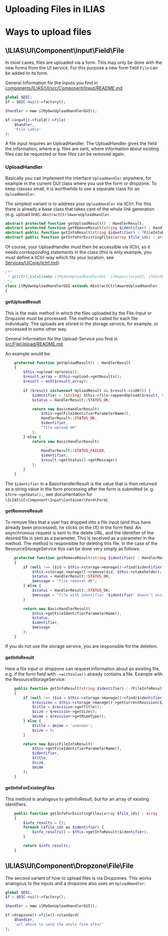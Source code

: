 Uploading Files in ILIAS
========================

# Ways to upload files
## \ILIAS\UI\Component\Input\Field\File
In most cases, files are uploaded via a form. This may only be done with the new forms from the UI service. For this purpose a new form field `File` can be added to its form.

General Information for the Inputs you find in [components/ILIAS/UI/src/Component/Input/README.md](../../components/ILIAS/UI/src/Component/Input/README.md)

```php
global $DIC;
$f = $DIC->ui()->factory();

$handler = new ilMyOwnUploadHandlerGUI();

$f->input()->field()->file(
    $handler,
    'File Lable'
);

``` 
A file input requires an UploadHandler. The UploadHandler gives the field the information, where e.g. files are sent, where information about existing files can be requested or how files can be removed again:

### UploadHandler
Basically you can implement the interface `UploadHandler` anywhere, for example in the current GUI class where you use the form or dropzone. To keep classes small, it is worthwhile to use a separate class for an `UploadHandler`.

The simplest variant is to address your `UploadHandler` via ilCtrl. For this there is already a base class that takes care of the whole link generation (e.g. upload link): `AbstractCtrlAwareUploadHandler`.

```php
abstract protected function getUploadResult() : HandlerResult;
abstract protected function getRemoveResult(string $identifier) : HandlerResult;
abstract public function getInfoResult(string $identifier) : ?FileInfoResult;
abstract public function getInfoForExistingFiles(array $file_ids) : array;
```
Of course, your UploadHandler must then be accessible via ilCtrl, so it needs corresponding statements in the class (this is only example, you must define a ilCtrl-way which fits your location, see [Services/UICore/ilctrl.md](../../Services/UICore/ilctrl.md)):

```php
/**
 * @ilCtrl_isCalledBy ilMyOwnUploadHandlerGUI: ilRepositoryGUI, ilDashboardGUI
 */
class ilMyOwnUploadHandlerGUI extends AbstractCtrlAwareUploadHandler
{ 
```

#### getUploadResult
This is the main method in which the files uploaded by the File-Input or Dropzone must be processed. The method is called for each file individually. The uploads are stored in the storage service, for example, or processed in some other way. 

General Information for the Upload-Service you find in [src/FileUpload/README.md](../../src/FileUpload/README.md) 

An example would be:

```php
    protected function getUploadResult() : HandlerResult
    {
        $this->upload->process(); 
        $result_array = $this->upload->getResults();
        $result = end($result_array);
        
        if ($result instanceof UploadResult && $result->isOK()) {
            $identifier = (string) $this->file->appendUpload($result, $this->file->getTitle());
            $status = HandlerResult::STATUS_OK;

            return new BasicHandlerResult(
                $this->getFileIdentifierParameterName(),
                HandlerResult::STATUS_OK,
                $identifier,
                "file upload OK"
            );
        } else {
            return new BasicHandlerResult(
                '',
                HandlerResult::STATUS_FAILED,
                $identifier,
                $result->getStatus()->getMessage()
            );
        }
    }
```
The `$identifier` in a BasicHandlerResult is the value that is then returned as a string value in the form processing after the form is submitted (e. g. `$form->getData();`, see documentation for `\ILIAS\UI\Component\Input\Container\Form\Form`).

#### getRemoveResult
To remove files that a user has dropped into a file input (and thus have already been processed), he clicks on the (X) in the form field. An asynchronous request is sent to the delete URL, and the identifier of the desired file is sent as a parameter. This is received as a parameter in the method. The method is responsible for deleting this file. In the case of the ResourceStorageService this can be done very simply as follows:

```php
    protected function getRemoveResult(string $identifier) : HandlerResult
    {
        if (null !== ($id = $this->storage->manage()->find($identifier))) {
            $this->storage->manage()->remove($id, $this->stakeholder);
            $status = HandlerResult::STATUS_OK;
            $message = "file removal OK";
        } else {
            $status = HandlerResult::STATUS_OK;
            $message = "file with identifier '$identifier' doesn't exist, nothing to do.";
        }

        return new BasicHandlerResult(
            $this->getFileIdentifierParameterName(), 
            $status, 
            $identifier, 
            $message
        );
    } 
```
If you do not use the storage service, you are responsible for the deletion.

#### getInfoResult
Here a file input or dropzone can request information about an existing file, e.g. if the form field with `->withValue()` already contains a file. Example with the ResourceStorageService:

```php
    public function getInfoResult(string $identifier) : ?FileInfoResult
    {
        if (null !== ($id = $this->storage->manage()->find($identifier))) {
            $revision = $this->storage->manage()->getCurrentRevision($id)->getInformation();
            $title = $revision->getTitle();
            $size = $revision->getSize();
            $mime = $revision->getMimeType();
        } else {
            $title = $mime = 'unknown';
            $size = 0;
        }

        return new BasicFileInfoResult(
            $this->getFileIdentifierParameterName(), 
            $identifier, 
            $title, 
            $size, 
            $mime
        );
    } 
```

#### getInfoForExistingFiles
This method is analogous to getInfoResult, but for an array of existing identifiers.

```php
    public function getInfoForExistingFiles(array $file_ids) : array
    {
        $info_results = [];
        foreach ($file_ids as $identifier) {
            $info_results[] = $this->getInfoResult($identifier);
        }

        return $info_results;
    }
```

## \ILIAS\UI\Component\Dropzone\File\File
The second variant of how to upload files is via Dropzones. This works analogous to the inputs and a dropzone also uses an `UploadHandler`:

```php
global $DIC;
$f = $DIC->ui()->factory();

$handler = new ilMyOwnUploadHandlerGUI();

$f->dropzone()->file()->standard(
    $handler,
    'url where to send the whole form after'
);
``` 
